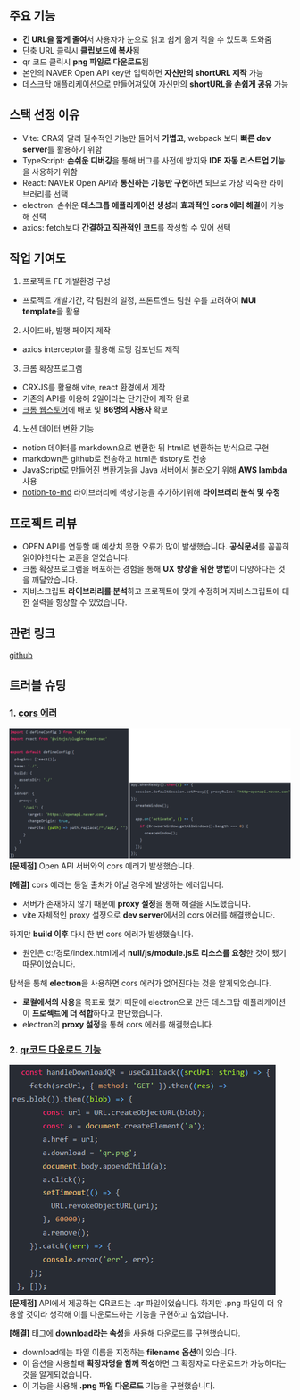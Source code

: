 ## 주요 기능

- **긴 URL을 짧게 줄여**서 사용자가 눈으로 읽고 쉽게 옮겨 적을 수 있도록 도와줌
- 단축 URL 클릭시 **클립보드에 복사**됨
- qr 코드 클릭시 **png 파일로 다운로드**됨
- 본인의 NAVER Open API key만 입력하면 **자신만의 shortURL 제작** 가능
- 데스크탑 애플리케이션으로 만들어져있어 자신만의 **shortURL을 손쉽게 공유** 가능

## 스택 선정 이유

- Vite: CRA와 달리 필수적인 기능만 들어서 **가볍고**, webpack 보다 **빠른 dev server**를 활용하기 위함
- TypeScript: **손쉬운 디버깅**을 통해 버그를 사전에 방지와 **IDE 자동 리스트업 기능**을 사용하기 위함
- React: NAVER Open API와 **통신하는 기능만 구현**하면 되므로 가장 익숙한 라이브러리를 선택
- electron: 손쉬운 **데스크톱 애플리케이션 생성**과 **효과적인 cors 에러 해결**이 가능해 선택
- axios: fetch보다 **간결하고 직관적인 코드**를 작성할 수 있어 선택

## 작업 기여도

1. 프로젝트 FE 개발환경 구성

- 프로젝트 개발기간, 각 팀원의 일정, 프론트엔드 팀원 수를 고려하여 **MUI template**을 활용

2. 사이드바, 발행 페이지 제작

- axios interceptor를 활용해 로딩 컴포넌트 제작

3. 크롬 확장프로그램

- CRXJS를 활용해 vite, react 환경에서 제작
- 기존의 API를 이용해 2일이라는 단기간에 제작 완료
- [크롬 웹스토어](https://chromewebstore.google.com/detail/nogari-%EB%85%B8%EC%85%98%EC%97%90%EC%84%9C-%EA%B0%80%EB%8A%94-%EC%9D%B4%EC%95%BC%EA%B8%B0/hjdmhaniikfbncdhikfbgfkpchicegfp?utm_source=ext_app_menu)에 배포 및 **86명의 사용자** 확보

4. 노션 데이터 변환 기능

- notion 데이터를 markdown으로 변환한 뒤 html로 변환하는 방식으로 구현
- markdown은 github로 전송하고 html은 tistory로 전송
- JavaScript로 만들어진 변환기능을 Java 서버에서 불러오기 위해 **AWS lambda** 사용
- [notion-to-md](https://github.com/souvikinator/notion-to-md) 라이브러리에 색상기능을 추가하기위해 **라이브러리 분석 및 수정**

## 프로젝트 리뷰

- OPEN API를 연동할 때 예상치 못한 오류가 많이 발생했습니다. **공식문서**를 꼼꼼히 읽어야한다는 교훈을 얻었습니다.
- 크롬 확장프로그램을 배포하는 경험을 통해 **UX 향상을 위한 방법**이 다양하다는 것을 깨달았습니다.
- 자바스크립트 **라이브러리를 분석**하고 프로젝트에 맞게 수정하며 자바스크립트에 대한 실력을 향상할 수 있었습니다.

## 관련 링크

[github](https://github.com/appletail/shortURL-App)

## 트러블 슈팅

### 1. [cors 에러](https://appletail.tistory.com/144)

![shortURL1](image/shortURL1.png)  
**[문제점]** Open API 서버와의 cors 에러가 발생했습니다.

**[해결]** cors 에러는 동일 출처가 아닐 경우에 발생하는 에러입니다.

- 서버가 존재하지 않기 때문에 **proxy 설정**을 통해 해결을 시도했습니다.
- vite 자체적인 proxy 설정으로 **dev server**에서의 cors 에러를 해결했습니다.

하지만 **build 이후** 다시 한 번 cors 에러가 발생했습니다.

- 원인은 c:/경로/index.html에서 **null/js/module.js로 리소스를 요청**한 것이 됐기 때문이었습니다.

탐색을 통해 **electron**을 사용하면 cors 에러가 없어진다는 것을 알게되었습니다.

- **로컬에서의 사용**을 목표로 했기 때문에 electron으로 만든 데스크탑 애플리케이션이 **프로젝트에 더 적합**하다고 판단했습니다.
- electron의 **proxy 설정**을 통해 cors 에러를 해결했습니다.

### 2. [qr코드 다운로드 기능](https://appletail.tistory.com/146)

![shortURL2](image/shortURL2.png)  
**[문제점]** API에서 제공하는 QR코드는 .qr 파일이었습니다. 하지만 .png 파일이 더 유용할 것이라 생각해 이를 다운로드하는 기능을 구현하고 싶었습니다.

**[해결]** <a> 태그에 **download라는 속성**을 사용해 다운로드를 구현했습니다.

- download에는 파일 이름을 지정하는 **filename 옵션**이 있습니다.
- 이 옵션을 사용할때 **확장자명을 함께 작성**하면 그 확장자로 다운로드가 가능하다는 것을 알게되었습니다.
- 이 기능을 사용해 **.png 파일 다운로드** 기능을 구현했습니다.
